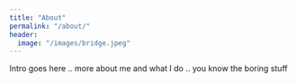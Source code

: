 ```yaml
---
title: "About"
permalink: "/about/"
header:
  image: "/images/bridge.jpeg"
---
```


Intro goes here .. more about me and what I do .. you know the boring stuff
